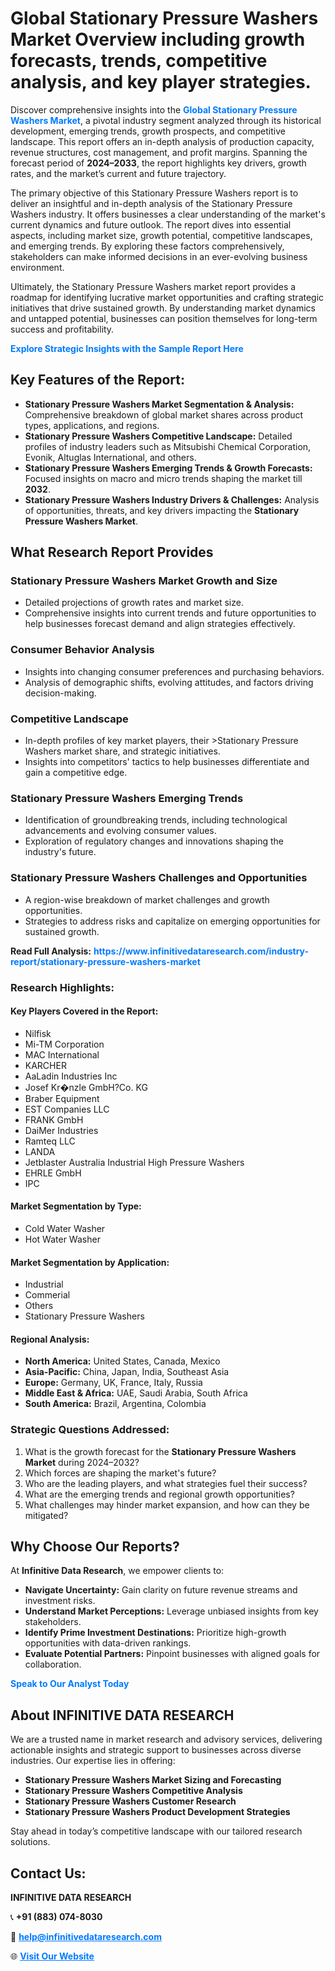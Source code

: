 <h1>Global Stationary Pressure Washers Market Overview including growth forecasts, trends, competitive analysis, and key player strategies.</h1>
<p>
Discover comprehensive insights into the 
<a href="https://www.infinitivedataresearch.com/industry-report/stationary-pressure-washers-market" rel="dofollow" style="color: #007BFF; text-decoration: none;"><strong>Global Stationary Pressure Washers Market</strong></a>, a pivotal industry segment analyzed through its historical development, emerging trends, growth prospects, and competitive landscape. This report offers an in-depth analysis of production capacity, revenue structures, cost management, and profit margins. Spanning the forecast period of <strong>2024–2033</strong>, the report highlights key drivers, growth rates, and the market’s current and future trajectory.
</p>
<p>
The primary objective of this Stationary Pressure Washers report is to deliver an insightful and in-depth analysis of the Stationary Pressure Washers industry. It offers businesses a clear understanding of the market's current dynamics and future outlook. The report dives into essential aspects, including market size, growth potential, competitive landscapes, and emerging trends. By exploring these factors comprehensively, stakeholders can make informed decisions in an ever-evolving business environment.
</p>
<p>
Ultimately, the Stationary Pressure Washers market report provides a roadmap for identifying lucrative market opportunities and crafting strategic initiatives that drive sustained growth. By understanding market dynamics and untapped potential, businesses can position themselves for long-term success and profitability.
</p>
<p>
<a href="https://www.infinitivedataresearch.com/request-sample/reportId=102321" style="color: #007BFF; text-decoration: none;"><strong>Explore Strategic Insights with the Sample Report Here</strong></a>
</p>

<h2>Key Features of the Report:</h2>
<ul>
<li><strong>Stationary Pressure Washers Market Segmentation & Analysis:</strong> Comprehensive breakdown of global market shares across product types, applications, and regions.</li>
<li><strong>Stationary Pressure Washers Competitive Landscape:</strong> Detailed profiles of industry leaders such as Mitsubishi Chemical Corporation, Evonik, Altuglas International, and others.</li>
<li><strong>Stationary Pressure Washers Emerging Trends & Growth Forecasts:</strong> Focused insights on macro and micro trends shaping the market till <strong>2032</strong>.</li>
<li><strong>Stationary Pressure Washers Industry Drivers & Challenges:</strong> Analysis of opportunities, threats, and key drivers impacting the <strong>Stationary Pressure Washers Market</strong>.</li>
</ul>

<h2>What Research Report Provides</h2>
<h3>Stationary Pressure Washers Market Growth and Size</h3>
<ul>
<li>Detailed projections of growth rates and market size.</li>
<li>Comprehensive insights into current trends and future opportunities to help businesses forecast demand and align strategies effectively.</li>
</ul>

<h3>Consumer Behavior Analysis</h3>
<ul>
<li>Insights into changing consumer preferences and purchasing behaviors.</li>
<li>Analysis of demographic shifts, evolving attitudes, and factors driving decision-making.</li>
</ul>

<h3>Competitive Landscape</h3>
<ul>
<li>In-depth profiles of key market players, their >Stationary Pressure Washers market share, and strategic initiatives.</li>
<li>Insights into competitors' tactics to help businesses differentiate and gain a competitive edge.</li>
</ul>

<h3>Stationary Pressure Washers Emerging Trends</h3>
<ul>
<li>Identification of groundbreaking trends, including technological advancements and evolving consumer values.</li>
<li>Exploration of regulatory changes and innovations shaping the industry's future.</li>
</ul>

<h3>Stationary Pressure Washers Challenges and Opportunities</h3>
<ul>
<li>A region-wise breakdown of market challenges and growth opportunities.</li>
<li>Strategies to address risks and capitalize on emerging opportunities for sustained growth.</li>
</ul>
<p><strong>Read Full Analysis:</strong> <a href="https://www.infinitivedataresearch.com/industry-report/stationary-pressure-washers-market" rel="dofollow" style="color: #007BFF; text-decoration: none;"><strong>https://www.infinitivedataresearch.com/industry-report/stationary-pressure-washers-market</strong></a></p>
<h3>Research Highlights:</h3>
<h4>Key Players Covered in the Report:</h4>
<ul><li>Nilfisk</li><li>Mi-TM Corporation</li><li>MAC International</li><li>KARCHER</li><li>AaLadin Industries Inc</li><li>Josef Kr�nzle GmbH?Co. KG</li><li>Braber Equipment</li><li>EST Companies LLC</li><li>FRANK GmbH</li><li>DaiMer Industries</li><li>Ramteq LLC</li><li>LANDA</li><li>Jetblaster Australia Industrial High Pressure Washers</li><li>EHRLE GmbH</li><li>IPC</li></ul>
<h4>Market Segmentation by Type:</h4>
<ul><li>Cold Water Washer</li><li>Hot Water Washer</li></ul>
<h4>Market Segmentation by Application:</h4>
<ul><li>Industrial</li><li>Commerial</li><li>Others</li><li>Stationary Pressure Washers</li></ul>

<h4>Regional Analysis:</h4>
<ul>
<li><strong>North America:</strong> United States, Canada, Mexico</li>
<li><strong>Asia-Pacific:</strong> China, Japan, India, Southeast Asia</li>
<li><strong>Europe:</strong> Germany, UK, France, Italy, Russia</li>
<li><strong>Middle East & Africa:</strong> UAE, Saudi Arabia, South Africa</li>
<li><strong>South America:</strong> Brazil, Argentina, Colombia</li>
</ul>

<h3>Strategic Questions Addressed:</h3>
<ol>
<li>What is the growth forecast for the <strong>Stationary Pressure Washers Market</strong> during 2024–2032?</li>
<li>Which forces are shaping the market's future?</li>
<li>Who are the leading players, and what strategies fuel their success?</li>
<li>What are the emerging trends and regional growth opportunities?</li>
<li>What challenges may hinder market expansion, and how can they be mitigated?</li>
</ol>

<h2>Why Choose Our Reports?</h2>
<p>At <strong>Infinitive Data Research</strong>, we empower clients to:</p>
<ul>
<li><strong>Navigate Uncertainty:</strong> Gain clarity on future revenue streams and investment risks.</li>
<li><strong>Understand Market Perceptions:</strong> Leverage unbiased insights from key stakeholders.</li>
<li><strong>Identify Prime Investment Destinations:</strong> Prioritize high-growth opportunities with data-driven rankings.</li>
<li><strong>Evaluate Potential Partners:</strong> Pinpoint businesses with aligned goals for collaboration.</li>
</ul>
<p><a href="https://www.infinitivedataresearch.com/industry-report/stationary-pressure-washers-market" rel="dofollow" style="color: #007BFF; text-decoration: none;"><strong>Speak to Our Analyst Today</strong></a></p>

<h2>About INFINITIVE DATA RESEARCH</h2>
<p>We are a trusted name in market research and advisory services, delivering actionable insights and strategic support to businesses across diverse industries. Our expertise lies in offering:</p>
<ul>
<li><strong>Stationary Pressure Washers Market Sizing and Forecasting</strong></li>
<li><strong>Stationary Pressure Washers Competitive Analysis</strong></li>
<li><strong>Stationary Pressure Washers Customer Research</strong></li>
<li><strong>Stationary Pressure Washers Product Development Strategies</strong></li>
</ul>
<p>Stay ahead in today’s competitive landscape with our tailored research solutions.</p>

<h2>Contact Us:</h2>
<p><strong>INFINITIVE DATA RESEARCH</strong></p>
<p>📞 <strong>+91 (883) 074-8030</strong></p>
<p>📧 <strong><a href="mailto:help@infinitivedataresearch.com" style="color: #007BFF;">help@infinitivedataresearch.com</a></strong></p>
<p>🌐 <strong><a href="https://www.infinitivedataresearch.com" rel="dofollow" style="color: #007BFF;">Visit Our Website</a></strong></p>